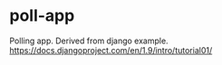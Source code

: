 # poll-app
Polling app. Derived from django example. https://docs.djangoproject.com/en/1.9/intro/tutorial01/
